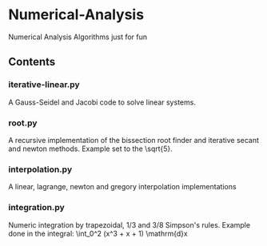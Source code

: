 # Numerical-Analysis
Numerical Analysis Algorithms just for fun

## Contents
### iterative-linear.py
A Gauss-Seidel and Jacobi code to solve linear systems.

### root.py
A recursive implementation of the bissection root finder and iterative secant and newton methods. Example set to the \sqrt{5}.

### interpolation.py
A linear, lagrange, newton and gregory interpolation implementations

### integration.py
Numeric integration by trapezoidal, 1/3 and 3/8 Simpson's rules. Example done in the integral: \int_0^2 (x^3 + x + 1) \mathrm{d}x
